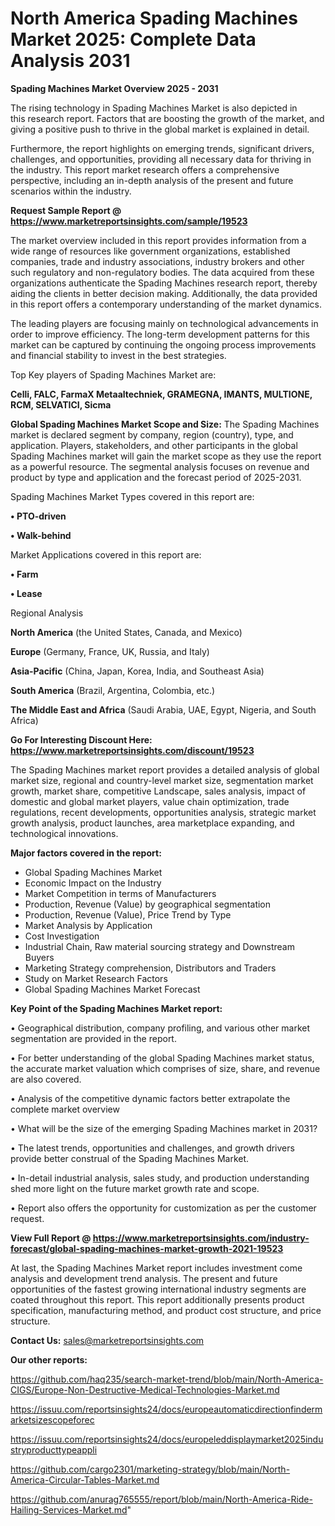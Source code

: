 # North America Spading Machines Market 2025: Complete Data Analysis 2031

<Strong> Spading Machines Market Overview 2025 - 2031</strong>

The rising technology in Spading Machines Market is also depicted in this research report. Factors that are boosting the growth of the market, and giving a positive push to thrive in the global market is explained in detail.

Furthermore, the report highlights on emerging trends, significant drivers, challenges, and opportunities, providing all necessary data for thriving in the industry. This report market research offers a comprehensive perspective, including an in-depth analysis of the present and future scenarios within the industry.

<strong>Request Sample Report @ <a href=https://www.marketreportsinsights.com/sample/19523>https://www.marketreportsinsights.com/sample/19523</a></strong>

The market overview included in this report provides information from a wide range of resources like government organizations, established companies, trade and industry associations, industry brokers and other such regulatory and non-regulatory bodies. The data acquired from these organizations authenticate the Spading Machines research report, thereby aiding the clients in better decision making. Additionally, the data provided in this report offers a contemporary understanding of the market dynamics.

The leading players are focusing mainly on technological advancements in order to improve efficiency. The long-term development patterns for this market can be captured by continuing the ongoing process improvements and financial stability to invest in the best strategies.

Top Key players of Spading Machines Market are:

<strong>Celli, FALC, FarmaX Metaaltechniek, GRAMEGNA, IMANTS, MULTIONE, RCM, SELVATICI, Sicma</strong>

<strong><b>Global Spading Machines Market Scope and Size:</b></strong>
The Spading Machines market is declared segment by company, region (country), type, and application. Players, stakeholders, and other participants in the global Spading Machines market will gain the market scope as they use the report as a powerful resource. The segmental analysis focuses on revenue and product by type and application and the forecast period of 2025-2031.

Spading Machines Market Types covered in this report are:

<strong>• PTO-driven

• Walk-behind</strong>

Market Applications covered in this report are:

<strong>• Farm

• Lease</strong> 

Regional Analysis

<strong>North America</strong> (the United States, Canada, and Mexico)

<strong>Europe</strong> (Germany, France, UK, Russia, and Italy)

<strong>Asia-Pacific</strong> (China, Japan, Korea, India, and Southeast Asia)

<strong>South America</strong> (Brazil, Argentina, Colombia, etc.)

<strong>The Middle East and Africa</strong> (Saudi Arabia, UAE, Egypt, Nigeria, and South Africa)

<strong>Go For Interesting Discount Here: <a href=https://www.marketreportsinsights.com/discount/19523>https://www.marketreportsinsights.com/discount/19523</a></strong>

The Spading Machines market report provides a detailed analysis of global market size, regional and country-level market size, segmentation market growth, market share, competitive Landscape, sales analysis, impact of domestic and global market players, value chain optimization, trade regulations, recent developments, opportunities analysis, strategic market growth analysis, product launches, area marketplace expanding, and technological innovations.

<strong><b>Major factors covered in the report:</b></strong>
<ul>
  <li>Global Spading Machines Market </li>
  <li>Economic Impact on the Industry</li>
  <li>Market Competition in terms of Manufacturers</li>
  <li>Production, Revenue (Value) by geographical segmentation</li>
  <li>Production, Revenue (Value), Price Trend by Type</li>
  <li>Market Analysis by Application</li>
  <li>Cost Investigation</li>
  <li>Industrial Chain, Raw material sourcing strategy and Downstream Buyers</li>
  <li>Marketing Strategy comprehension, Distributors and Traders</li>
  <li>Study on Market Research Factors</li>
  <li>Global Spading Machines Market Forecast</li>
</ul>

<strong><b>Key Point of the Spading Machines Market report:</b></strong>

• Geographical distribution, company profiling, and various other market segmentation are provided in the report.

• For better understanding of the global Spading Machines market status, the accurate market valuation which comprises of size, share, and revenue are also covered.

• Analysis of the competitive dynamic factors better extrapolate the complete market overview

• What will be the size of the emerging Spading Machines market in 2031?

• The latest trends, opportunities and challenges, and growth drivers provide better construal of the Spading Machines Market.

• In-detail industrial analysis, sales study, and production understanding shed more light on the future market growth rate and scope.

• Report also offers the opportunity for customization as per the customer request.

<strong><b>View Full Report @ <a href=https://www.marketreportsinsights.com/industry-forecast/global-spading-machines-market-growth-2021-19523>https://www.marketreportsinsights.com/industry-forecast/global-spading-machines-market-growth-2021-19523</a></b></strong>


At last, the Spading Machines Market report includes investment come analysis and development trend analysis. The present and future opportunities of the fastest growing international industry segments are coated throughout this report. This report additionally presents product specification, manufacturing method, and product cost structure, and price structure.

<strong>Contact Us:</strong>
sales@marketreportsinsights.com

<strong>Our other reports:</strong>

<a href=https://github.com/haq235/search-market-trend/blob/main/North-America-CIGS/Europe-Non-Destructive-Medical-Technologies-Market.md>https://github.com/haq235/search-market-trend/blob/main/North-America-CIGS/Europe-Non-Destructive-Medical-Technologies-Market.md</a>

<a href=https://issuu.com/reportsinsights24/docs/europeautomaticdirectionfindermarketsizescopeforec>https://issuu.com/reportsinsights24/docs/europeautomaticdirectionfindermarketsizescopeforec</a>

<a href=https://issuu.com/reportsinsights24/docs/europeleddisplaymarket2025industryproducttypeappli>https://issuu.com/reportsinsights24/docs/europeleddisplaymarket2025industryproducttypeappli</a>

<a href=https://github.com/cargo2301/marketing-strategy/blob/main/North-America-Circular-Tables-Market.md>https://github.com/cargo2301/marketing-strategy/blob/main/North-America-Circular-Tables-Market.md</a>

<a href=https://github.com/anurag765555/report/blob/main/North-America-Ride-Hailing-Services-Market.md>https://github.com/anurag765555/report/blob/main/North-America-Ride-Hailing-Services-Market.md</a>"
